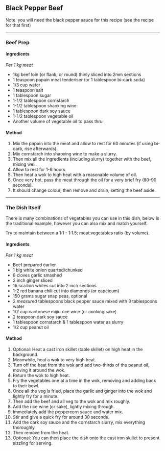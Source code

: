 ## Black Pepper Beef

Note. you will need the black pepper sauce for this recipe (see the recipe for that first)

---

### Beef Prep

#### Ingredients

*Per 1 kg meat*

* 1kg beef loin (or flank, or round) thinly sliced into 2mm sections
* 1 teaspoon papain meat tenderiser (or 1 tablespoon bi-carb soda)
* 1/3 cup water
* 1 teaspoon salt
* 1 tablespoon sugar
* 1-1/2 tablespoon cornstarch
* 1-1/2 tablespoon shaoxing wine
* 1 tablespoon dark soy sauce
* 1-1/2 tablespoon vegetable oil
* Another volume of vegetable oil to pass thru

#### Method

1. Mix the papain into the meat and allow to rest for 60 minutes (if using bi-carb, rise afterwards).
1. Mix cornstarch into shaoxing wine to make a slurry.
1. Then mix all the ingredients (including slurry) together with the beef, mixing well.
1. Allow to rest for 1-6 hours.
1. Then heat a wok to high heat with a reasonable volume of oil.
1. Once very hot, pass the meat through the oil for a very brief fry (60-90 seconds).
1. It should change colour, then remove and drain, setting the beef aside.

---

### The Dish Itself

There is many combinations of vegetables you can use in this dish, below is the traditional example, however you can also mix and match yourself.

Try to maintain between a 1:1 - 1:1.5; meat:vegetables ratio (by volume).

#### Ingredients

*Per 1 kg meat*

* Beef prepared earlier
* 1 big white onion quarted/chunked
* 8 cloves garlic smashed
* 2 inch ginger sliced
* 16 scallion whites cut into 2 inch sections
* 1-2 red banana chili cut into diamonds (or capcicum)
* 150 grams sugar snap peas, optional
* 2 *measured* tablespoons black pepper sauce mixed with 3 tablespoons water
* 1/2 cup cantonese mijiu rice wine (or cooking sake)
* 2 teaspoon dark soy sauce
* 1 tablespoon cornstarch & 1 tablespoon water as slurry
* 1/2 cup peanut oil


#### Method

1. Optional: Heat a cast iron skillet (table skillet) on high heat in the background.
1. Meanwhile, heat a wok to very high heat.
1. Turn off the heat from the wok and add two-thirds of the peanut oil, moving it around the wok.
1. Return the wok to high heat.
1. Fry the vegetables one at a time in the wok, removing and adding back to their bowl.
1. Once all the veg is fried, place the garlic and ginger into the wok and lightly fry for a minute.
1. Then add the beef and all veg to the wok and mix roughly.
1. Add the rice wine (or sake), lightly mixing through.
1. Immediately add the peppercorn sauce and water mix.
1. Stir and give a quick fry for around 30 seconds.
1. Add the dark soy sauce and the cornstarch slurry, mix everything thoroughly.
1. Then remove from the heat.
1. Optional: You can then place the dish onto the cast iron skillet to present sizzling for serving.
